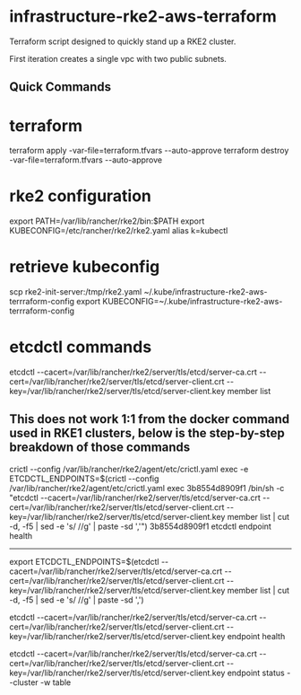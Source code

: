 # infrastructure-rke2-aws-terraform

Terraform script designed to quickly stand up a RKE2 cluster.

First iteration creates a single vpc with two public subnets.

## Quick Commands

# terraform

terraform apply -var-file=terraform.tfvars --auto-approve
terraform destroy -var-file=terraform.tfvars --auto-approve


# rke2 configuration

export PATH=/var/lib/rancher/rke2/bin:$PATH
export KUBECONFIG=/etc/rancher/rke2/rke2.yaml
alias k=kubectl


# retrieve kubeconfig

scp rke2-init-server:/tmp/rke2.yaml ~/.kube/infrastructure-rke2-aws-terrraform-config
export KUBECONFIG=~/.kube/infrastructure-rke2-aws-terrraform-config


# etcdctl commands

etcdctl --cacert=/var/lib/rancher/rke2/server/tls/etcd/server-ca.crt --cert=/var/lib/rancher/rke2/server/tls/etcd/server-client.crt --key=/var/lib/rancher/rke2/server/tls/etcd/server-client.key member list

## This does not work 1:1 from the docker command used in RKE1 clusters, below is the step-by-step breakdown of those commands 

crictl --config /var/lib/rancher/rke2/agent/etc/crictl.yaml exec -e ETCDCTL_ENDPOINTS=$(crictl --config /var/lib/rancher/rke2/agent/etc/crictl.yaml exec 3b8554d8909f1 /bin/sh -c "etcdctl --cacert=/var/lib/rancher/rke2/server/tls/etcd/server-ca.crt --cert=/var/lib/rancher/rke2/server/tls/etcd/server-client.crt --key=/var/lib/rancher/rke2/server/tls/etcd/server-client.key member list | cut -d, -f5 | sed -e 's/ //g' | paste -sd ','") 3b8554d8909f1 etcdctl endpoint health

---

export ETCDCTL_ENDPOINTS=$(etcdctl --cacert=/var/lib/rancher/rke2/server/tls/etcd/server-ca.crt --cert=/var/lib/rancher/rke2/server/tls/etcd/server-client.crt --key=/var/lib/rancher/rke2/server/tls/etcd/server-client.key member list | cut -d, -f5 | sed -e 's/ //g' | paste -sd ',')

etcdctl --cacert=/var/lib/rancher/rke2/server/tls/etcd/server-ca.crt --cert=/var/lib/rancher/rke2/server/tls/etcd/server-client.crt --key=/var/lib/rancher/rke2/server/tls/etcd/server-client.key endpoint health

etcdctl --cacert=/var/lib/rancher/rke2/server/tls/etcd/server-ca.crt --cert=/var/lib/rancher/rke2/server/tls/etcd/server-client.crt --key=/var/lib/rancher/rke2/server/tls/etcd/server-client.key endpoint status --cluster -w table
